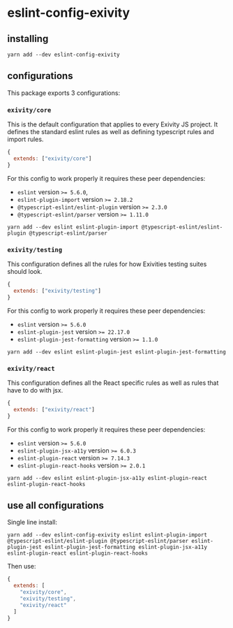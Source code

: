 # eslint-config-exivity

## installing

```
yarn add --dev eslint-config-exivity
```

## configurations

This package exports 3 configurations:

### `exivity/core`

This is the default configuration that applies to every Exivity JS project. It defines the standard eslint rules as well as defining typescript rules and import rules.

```js
{
  extends: ["exivity/core"]
}
```

For this config to work properly it requires these peer dependencies:

- `eslint` version `>= 5.6.0`,
- `eslint-plugin-import` version `>= 2.18.2`
- `@typescript-eslint/eslint-plugin` version `>= 2.3.0`
- `@typescript-eslint/parser` version `>= 1.11.0`

```
yarn add --dev eslint eslint-plugin-import @typescript-eslint/eslint-plugin @typescript-eslint/parser
```

### `exivity/testing`

This configuration defines all the rules for how Exivities testing suites should look.
 
```js
{
  extends: ["exivity/testing"]
}
```

For this config to work properly it requires these peer dependencies:

- `eslint` version `>= 5.6.0`
- `eslint-plugin-jest` version `>= 22.17.0`
- `eslint-plugin-jest-formatting` version `>= 1.1.0`

```
yarn add --dev eslint eslint-plugin-jest eslint-plugin-jest-formatting
```

### `exivity/react`

This configuration defines all the React specific rules as well as rules that have to do with jsx.

```js
{
  extends: ["exivity/react"]
}
```

For this config to work properly it requires these peer dependencies:

- `eslint` version `>= 5.6.0`
- `eslint-plugin-jsx-a11y` version `>= 6.0.3`
- `eslint-plugin-react` version `>= 7.14.3`
- `eslint-plugin-react-hooks` version `>= 2.0.1`

```
yarn add --dev eslint eslint-plugin-jsx-a11y eslint-plugin-react eslint-plugin-react-hooks
```

## use all configurations

Single line install:

```
yarn add --dev eslint-config-exivity eslint eslint-plugin-import @typescript-eslint/eslint-plugin @typescript-eslint/parser eslint-plugin-jest eslint-plugin-jest-formatting eslint-plugin-jsx-a11y eslint-plugin-react eslint-plugin-react-hooks
```

Then use:

```js
{
  extends: [
    "exivity/core",
    "exivity/testing",
    "exivity/react"
  ]
}
```
